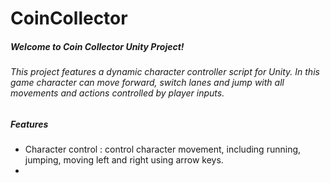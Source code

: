 # CoinCollector

##### Welcome to Coin Collector Unity Project!
###### This project features a dynamic character controller script for Unity. In this game character can move forward, switch lanes and jump with all movements and actions controlled by player inputs.
##### **Features**

* Character control : control character movement, including running, jumping, moving left and right using arrow keys. 
*
